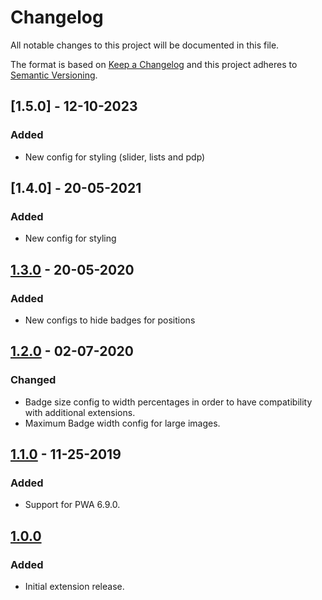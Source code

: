 # Changelog

All notable changes to this project will be documented in this file.

The format is based on [Keep a Changelog](http://keepachangelog.com/) and this project adheres to [Semantic Versioning](http://semver.org/).

## [1.5.0] - 12-10-2023
### Added
- New config for styling (slider, lists and pdp)

## [1.4.0] - 20-05-2021
### Added
- New config for styling

## [1.3.0] - 20-05-2020
### Added
- New configs to hide badges for positions

## [1.2.0] - 02-07-2020
### Changed
- Badge size config to width percentages in order to have compatibility with additional extensions.
- Maximum Badge width config for large images.

## [1.1.0] - 11-25-2019
### Added
- Support for PWA 6.9.0.

## [1.0.0]
### Added
- Initial extension release.


[1.3.0]: https://github.com/shopgate-professional-services/ext-product-image-badges/compare/v1.2.0...v1.3.0
[1.2.0]: https://github.com/shopgate-professional-services/ext-product-image-badges/compare/v1.1.0...v1.2.0
[1.1.0]: https://github.com/shopgate-professional-services/ext-product-image-badges/compare/v1.0.0...v1.1.0
[1.0.0]: https://github.com/shopgate-professional-services/ext-product-image-badges/releases/v1.0.0
